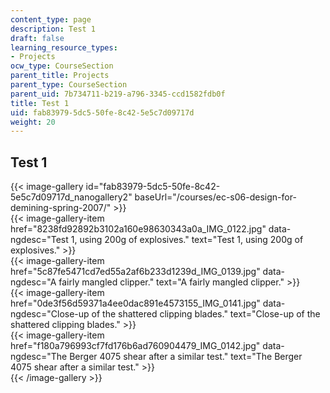 ```yaml
---
content_type: page
description: Test 1
draft: false
learning_resource_types:
- Projects
ocw_type: CourseSection
parent_title: Projects
parent_type: CourseSection
parent_uid: 7b734711-b219-a796-3345-ccd1582fdb0f
title: Test 1
uid: fab83979-5dc5-50fe-8c42-5e5c7d09717d
weight: 20
---
```

## Test 1 

{{< image-gallery id="fab83979-5dc5-50fe-8c42-5e5c7d09717d_nanogallery2" baseUrl="/courses/ec-s06-design-for-demining-spring-2007/" >}}  
{{< image-gallery-item href="8238fd92892b3102a160e98630343a0a_IMG_0122.jpg" data-ngdesc="Test 1, using 200g of explosives." text="Test 1, using 200g of explosives." >}}  
{{< image-gallery-item href="5c87fe5471cd7ed55a2af6b233d1239d_IMG_0139.jpg" data-ngdesc="A fairly mangled clipper." text="A fairly mangled clipper." >}}  
{{< image-gallery-item href="0de3f56d59371a4ee0dac891e4573155_IMG_0141.jpg" data-ngdesc="Close-up of the shattered clipping blades." text="Close-up of the shattered clipping blades." >}}  
{{< image-gallery-item href="f180a796993cf7fd176b6ad760904479_IMG_0142.jpg" data-ngdesc="The Berger 4075 shear after a similar test." text="The Berger 4075 shear after a similar test." >}}  
{{< /image-gallery >}}